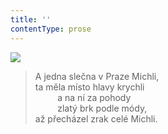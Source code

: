 ```yaml
---
title: ''
contentType: prose
---
```


![](../Images/116.jpg)

> A jedna slečna v Praze Michli,  
> ta měla místo hlavy krychli  
>          a na ní za pohody  
>          zlatý brk podle módy,  
> až přecházel zrak celé Michli.
